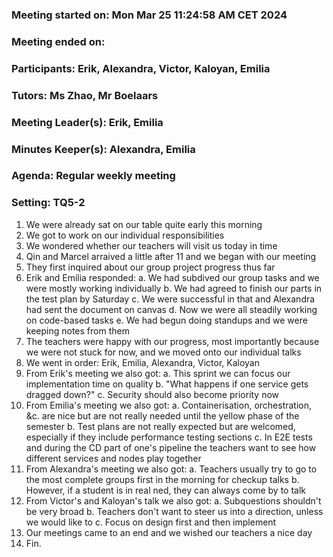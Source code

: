 ### Meeting started on:             Mon Mar 25 11:24:58 AM CET 2024
### Meeting ended on:               
### Participants:                   Erik, Alexandra, Victor, Kaloyan, Emilia
### Tutors:                         Ms Zhao, Mr Boelaars
### Meeting Leader(s):              Erik, Emilia
### Minutes Keeper(s):              Alexandra, Emilia
### Agenda:                         Regular weekly meeting
### Setting:                        TQ5-2

1. We were already sat on our table quite early this morning
2. We got to work on our individual responsibilities
3. We wondered whether our teachers will visit us today in time
4. Qin and Marcel arraived a little after 11 and we began with our meeting
5. They first inquired about our group project progress thus far
6. Erik and Emilia responded:
    a. We had subdived our group tasks and we were mostly working individually
    b. We had agreed to finish our parts in the test plan by Saturday
    c. We were successful in that and Alexandra had sent the document on canvas
    d. Now we were all steadily working on code-based tasks
    e. We had begun doing standups and we were keeping notes from them
7. The teachers were happy with our progress, most importantly because we were
   not stuck for now, and we moved onto our individual talks
8. We went in order: Erik, Emilia, Alexandra, Victor, Kaloyan
9. From Erik's meeting we also got:
    a. This sprint we can focus our implementation time on quality
    b. "What happens if one service gets dragged down?"
    c. Security should also become priority now
10. From Emilia's meeting we also got:
    a. Containerisation, orchestration, &c. are nice but are not really needed
       until the yellow phase of the semester
    b. Test plans are not really expected but are welcomed, especially if they
       include performance testing sections
    c. In E2E tests and during the CD part of one's pipeline the teachers want
       to see how different services and nodes play together
11. From Alexandra's meeting we also got:
    a. Teachers usually try to go to the most complete groups first in the
       morning for checkup talks
    b. However, if a student is in real ned, they can always come by to talk
12. From Victor's and Kaloyan's talk we also got:
    a. Subquestions shouldn't be very broad
    b. Teachers don't want to steer us into a direction, unless we would like to
    c. Focus on design first and then implement
13. Our meetings came to an end and we wished our teachers a nice day
14. Fin.

